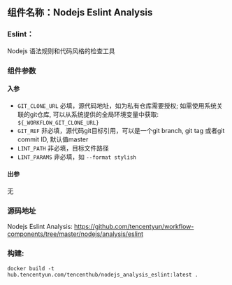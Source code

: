 ## 组件名称：Nodejs Eslint Analysis

### Eslint：

Nodejs 语法规则和代码风格的检查工具

### 组件参数
#### 入参
- `GIT_CLONE_URL` 必填，源代码地址，如为私有仓库需要授权; 如需使用系统关联的git仓库, 可以从系统提供的全局环境变量中获取: `${_WORKFLOW_GIT_CLONE_URL}`
- `GIT_REF` 非必填，源代码git目标引用，可以是一个git branch, git tag 或者git commit ID, 默认值master
- `LINT_PATH` 非必填，目标文件路径
- `LINT_PARAMS` 非必填，如 `--format stylish`

#### 出参
无

### 源码地址

Nodejs Eslint Analysis: <https://github.com/tencentyun/workflow-components/tree/master/nodejs/analysis/eslint>

### 构建:

`docker build -t hub.tencentyun.com/tencenthub/nodejs_analysis_eslint:latest .`
